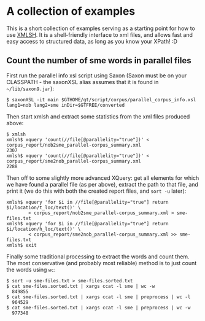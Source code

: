 # A collection of examples

This is a short collection of examples serving as a starting point for how to use [XMLSH](http://www.xmlsh.org/). It is a shell-friendly interface to xml files, and allows fast and easy access to structured data, as long as you know your XPath! :D

## Count the number of sme words in parallel files

First run the parallel info xsl script using Saxon (Saxon must be on your CLASSPATH - the saxonXSL alias assumes that it is found in `~/lib/saxon9.jar`):

```
$ saxonXSL -it main $GTHOME/gt/script/corpus/parallel_corpus_info.xsl lang1=nob lang2=sme inDir=$GTFREE/converted
```

Then start xmlsh and extract some statistics from the xml files produced above:

```
$ xmlsh
xmlsh$ xquery 'count(//file[@parallelity="true"])' < corpus_report/nob2sme_parallel-corpus_summary.xml
2307
xmlsh$ xquery 'count(//file[@parallelity="true"])' < corpus_report/sme2nob_parallel-corpus_summary.xml
2288
```

Then off to some slightly more advanced XQuery: get all elements for which we have
found a parallel file (as per above), extract the path to that file, and print it
(we do this with both the created report files, and `sort -u` later):

```
xmlsh$ xquery 'for $i in //file[@parallelity="true"] return $i/location/t_loc/text()' \
        < corpus_report/nob2sme_parallel-corpus_summary.xml > sme-files.txt
xmlsh$ xquery 'for $i in //file[@parallelity="true"] return $i/location/h_loc/text()' \
        < corpus_report/sme2nob_parallel-corpus_summary.xml >> sme-files.txt
xmlsh$ exit
```

Finally some traditional processing to extract the words and count them. The most
conservative (and probably most reliable) method is to just count the words using
`wc`:

```
$ sort -u sme-files.txt > sme-files.sorted.txt
$ cat sme-files.sorted.txt | xargs ccat -l sme | wc -w
  849855
$ cat sme-files.sorted.txt | xargs ccat -l sme | preprocess | wc -l
  964529
$ cat sme-files.sorted.txt | xargs ccat -l sme | preprocess | wc -w
  977348
```
